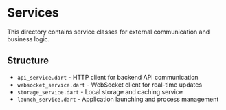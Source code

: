 # Services

This directory contains service classes for external communication and business logic.

## Structure

- `api_service.dart` - HTTP client for backend API communication
- `websocket_service.dart` - WebSocket client for real-time updates
- `storage_service.dart` - Local storage and caching service
- `launch_service.dart` - Application launching and process management
